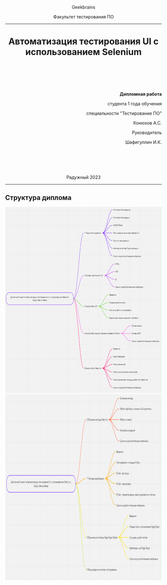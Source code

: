 <p style="text-align: center;"> Geekbrains </p>

<p style="text-align: center;"> Факультет тестирования ПО </p>

---

# <p h1 style="text-align: center;"><strong> Автоматизация тестирования UI с использованием Selenium </strong></p>

<br></br>
<br></br>

<p style="text-align: right;"><strong> Дипломная работа </strong></p>
<p style="text-align: right;"> студента 1 года обучения </p>
<p style="text-align: right;"> специальности "Тестирование ПО" </p>
<p style="text-align: right;"> Конюхов А.С. </p>
<p style="text-align: right;"> Руководитель </p>
<p style="text-align: right;"> Шафигуллин И.К. </p>

<br></br>
<br></br>

<p style="text-align: center;"> Радужный 2023 </p>

---

## Структура диплома

<img src="img/structure.png" width="700" height="600" alt="diplom structure">

<img src="img/structure_cont.png" width="700" height="600" alt="diplom structure">
